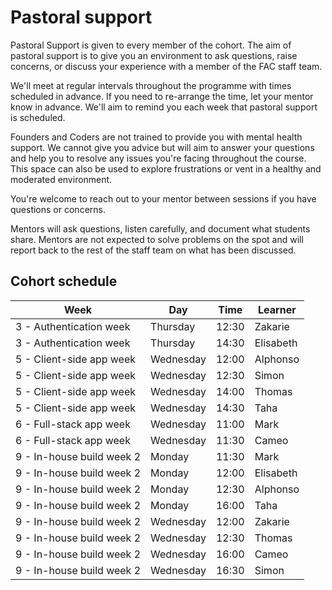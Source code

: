 # Pastoral support

Pastoral Support is given to every member of the cohort. The aim of pastoral support is to give you an environment to ask questions, raise concerns, or discuss your experience with a member of the FAC staff team.

We'll meet at regular intervals throughout the programme with times scheduled in advance. If you need to re-arrange the time, let your mentor know in advance. We'll aim to remind you each week that pastoral support is scheduled.

Founders and Coders are not trained to provide you with mental health support. We cannot give you advice but will aim to answer your questions and help you to resolve any issues you're facing throughout the course. This space can also be used to explore frustrations or vent in a healthy and moderated environment.

You're welcome to reach out to your mentor between sessions if you have questions or concerns.

Mentors will ask questions, listen carefully, and document what students share. Mentors are not expected to solve problems on the spot and will report back to the rest of the staff team on what has been discussed.

## Cohort schedule

| Week                      | Day       | Time  | Learner   |
| ------------------------- | --------- | ----- | --------- |
| 3 - Authentication week   | Thursday  | 12:30 | Zakarie   |
| 3 - Authentication week   | Thursday  | 14:30 | Elisabeth |
| 5 - Client-side app week  | Wednesday | 12:00 | Alphonso  |
| 5 - Client-side app week  | Wednesday | 12:30 | Simon      |
| 5 - Client-side app week  | Wednesday | 14:00 | Thomas    |
| 5 - Client-side app week  | Wednesday | 14:30 | Taha      |
| 6 - Full-stack app week   | Wednesday | 11:00 | Mark     |
| 6 - Full-stack app week   | Wednesday | 11:30 | Cameo     |
| 9 - In-house build week 2 | Monday    | 11:30 | Mark      |
| 9 - In-house build week 2 | Monday    | 12:00 | Elisabeth |
| 9 - In-house build week 2 | Monday    | 12:30 | Alphonso  |
| 9 - In-house build week 2 | Monday    | 16:00 | Taha      |
| 9 - In-house build week 2 | Wednesday | 12:00 | Zakarie   |
| 9 - In-house build week 2 | Wednesday | 12:30 | Thomas    |
| 9 - In-house build week 2 | Wednesday | 16:00 | Cameo     |
| 9 - In-house build week 2 | Wednesday   | 16:30 | Simon     |
